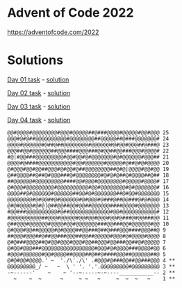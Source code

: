 # Advent of Code 2022

https://adventofcode.com/2022

# Solutions

[Day 01 task](./day01.task.md) - [solution](./day01.js)

[Day 02 task](./day02.task.md) - [solution](./day02.js)

[Day 03 task](./day03.task.md) - [solution](./day03.js)

[Day 04 task](./day04.task.md) - [solution](./day04.js)

```
@@#@@@@#@@@@@@@@#@@@#@@@@@##@###@@@@#@@@@@#@@#@@@ 25
@@@#@#@##@@@@@@@@@@#@@@@@@@@##@@@@@##@###@@@@@@@# 24
@@@@#@@@@@@#@##@##@@@@@@@@#@@@@@@#@#@@#@@@##@###@ 23
@@@##@@#@@@@@@##@@@####@@@###@#@@##@@###@@@#@@@@# 22
#@|#@@###@@@@@@@@@#@@#@@#@#@@@@@@@#@#@@@@@@#@@@## 21
@@@@#@####@@@@@@@@@@@#@@#@@@@@@#@@@@@#@##@#@#@@@@ 20
@#@@@#@@#@@##@@@#@#@@#@##@@@@@@@@##@#@|@@@@#@@#@@ 19
@##@@@@##@##@#@@@###@#@@@@@@@@#@#@#@##@#@@@@##@## 18
##@@@@@@#@@@@@@@@@####@@#@@@#@@@@@@@@#@@@@@#@@@@# 17
@#@@@#@@@@@@@@@#@@@@@@@@@@#@@#@@@@@@@@#@#@@@@@@@# 16
@@@@##@#@@@@@@#@@@@@@##@@#@#@@@@@@@##@#@@#@@@@@@@ 15
@@@@@@@@#@#@@##@#@@@@@@#@#@@@#@###@##@@###@#@#@@@ 14
@#@#@@@@#@#@|@##@@##@@#@@##@@@@@@####@@@@#@@@@@@@ 13
#@@###@@@@@@@@@@#@##@@@@@@@@@@@@@#@@#@@@@@@@@@@@# 12
#@@@@@@@@@@##@@@#@@@@@#@@#@@#@@@#@@#@###@#@@###@@ 11
@##@@@#@@@@@@#@@@@#@@#@@@@@@@###@@###@@#@@@@@@#@@ 10
@#@@@#@@##@@@@@#@#@@@@##@@###@##@###@@@####@@@##@ 9
##@@@#@@@##@##@@###@@@##@@##@@@@@#@@@#@#@@@@#@@@@ 8
@#@###@@@@##@#@@#@@@#@@@#@@##@@@#@@###@@##@#@@@@@ 7
@#@@#@@@###@@@@@@@@@@@@@@@@@#@@@#@#@@@@###@@@@#@@ 6
#@@@#@@@@@@#@@#@@@@##@@@@##@##@####@@@##@@@@@@##@ 5
@#@#@@#@@@@.' ~  './\'./\' .#@@@#@###@@##@@###@@@ 4 **
@@@@@@@@@_/ ~   ~  \ ' '. '.'.@@@@@@@@@#@@@@@@@@@ 3 **
-~------'    ~    ~ '--~-----~-~----___________-- 2 **
  ~    ~  ~      ~     ~ ~   ~     ~  ~  ~   ~    1 **
```
